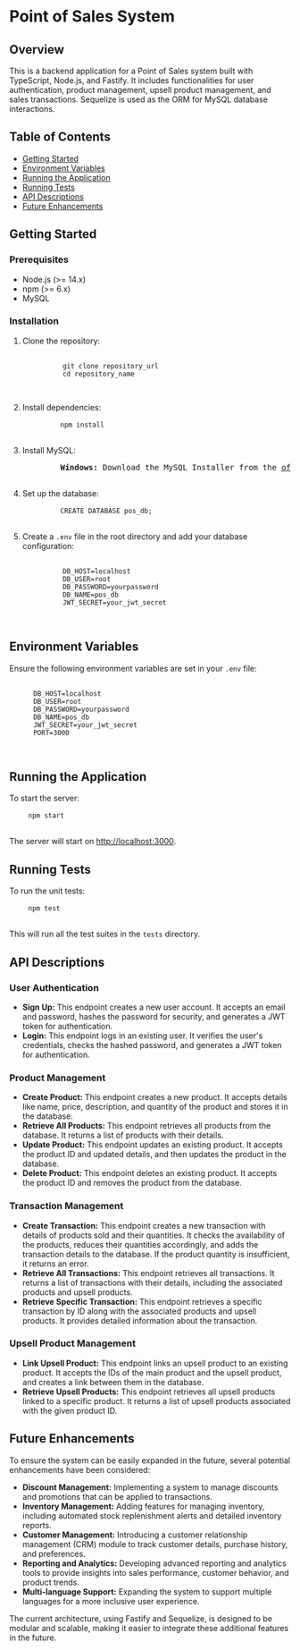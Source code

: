 <!DOCTYPE html>
<html>
<body>
  <h1>Point of Sales System</h1>

  <h2>Overview</h2>
  <p>This is a backend application for a Point of Sales system built with TypeScript, Node.js, and Fastify. It includes functionalities for user authentication, product management, upsell product management, and sales transactions. Sequelize is used as the ORM for MySQL database interactions.</p>

  <h2>Table of Contents</h2>
  <ul>
    <li><a href="#getting-started">Getting Started</a></li>
    <li><a href="#environment-variables">Environment Variables</a></li>
    <li><a href="#running-the-application">Running the Application</a></li>
    <li><a href="#running-tests">Running Tests</a></li>
    <li><a href="#api-descriptions">API Descriptions</a></li>
    <li><a href="#future-enhancements">Future Enhancements</a></li>
  </ul>

  <h2 id="getting-started">Getting Started</h2>
  <h3>Prerequisites</h3>
  <ul>
    <li>Node.js (>= 14.x)</li>
    <li>npm (>= 6.x)</li>
    <li>MySQL</li>
  </ul>

  <h3>Installation</h3>
  <ol>
    <li>Clone the repository:
      <pre>
        <code>
          git clone repository_url
          cd repository_name
        </code>
      </pre>
    </li>
    <li>Install dependencies:
      <pre>
        <code>npm install</code>
      </pre>
    </li>
    <li>Install MySQL:
      <pre>
        <strong>Windows:</strong> Download the MySQL Installer from the <a href="https://dev.mysql.com/downloads/installer/">official MySQL website</a> and follow the installation instructions.
      </pre>
    </li>
    <li>Set up the database:
      <pre>
        <code>CREATE DATABASE pos_db;</code>
      </pre>
    </li>
    <li>Create a <code>.env</code> file in the root directory and add your database configuration:
      <pre>
        <code>
          DB_HOST=localhost
          DB_USER=root
          DB_PASSWORD=yourpassword
          DB_NAME=pos_db
          JWT_SECRET=your_jwt_secret
        </code>
      </pre>
    </li>
  </ol>

  <h2 id="environment-variables">Environment Variables</h2>
  <p>Ensure the following environment variables are set in your <code>.env</code> file:</p>
  <pre>
    <code>
      DB_HOST=localhost
      DB_USER=root
      DB_PASSWORD=yourpassword
      DB_NAME=pos_db
      JWT_SECRET=your_jwt_secret
      PORT=3000
    </code>
  </pre>

  <h2 id="running-the-application">Running the Application</h2>
  <p>To start the server:</p>
  <pre>
    <code>npm start</code>
  </pre>
  <p>The server will start on <a href="http://localhost:3000">http://localhost:3000</a>.</p>

  <h2 id="running-tests">Running Tests</h2>
  <p>To run the unit tests:</p>
  <pre>
    <code>npm test</code>
  </pre>
  <p>This will run all the test suites in the <code>tests</code> directory.</p>

  <h2 id="api-descriptions">API Descriptions</h2>
  <h3>User Authentication</h3>
  <ul>
    <li><strong>Sign Up:</strong> This endpoint creates a new user account. It accepts an email and password, hashes the password for security, and generates a JWT token for authentication.</li>
    <li><strong>Login:</strong> This endpoint logs in an existing user. It verifies the user's credentials, checks the hashed password, and generates a JWT token for authentication.</li>
  </ul>

  <h3>Product Management</h3>
  <ul>
    <li><strong>Create Product:</strong> This endpoint creates a new product. It accepts details like name, price, description, and quantity of the product and stores it in the database.</li>
    <li><strong>Retrieve All Products:</strong> This endpoint retrieves all products from the database. It returns a list of products with their details.</li>
    <li><strong>Update Product:</strong> This endpoint updates an existing product. It accepts the product ID and updated details, and then updates the product in the database.</li>
    <li><strong>Delete Product:</strong> This endpoint deletes an existing product. It accepts the product ID and removes the product from the database.</li>
  </ul>

  <h3>Transaction Management</h3>
  <ul>
    <li><strong>Create Transaction:</strong> This endpoint creates a new transaction with details of products sold and their quantities. It checks the availability of the products, reduces their quantities accordingly, and adds the transaction details to the database. If the product quantity is insufficient, it returns an error.</li>
    <li><strong>Retrieve All Transactions:</strong> This endpoint retrieves all transactions. It returns a list of transactions with their details, including the associated products and upsell products.</li>
    <li><strong>Retrieve Specific Transaction:</strong> This endpoint retrieves a specific transaction by ID along with the associated products and upsell products. It provides detailed information about the transaction.</li>
  </ul>

  <h3>Upsell Product Management</h3>
  <ul>
    <li><strong>Link Upsell Product:</strong> This endpoint links an upsell product to an existing product. It accepts the IDs of the main product and the upsell product, and creates a link between them in the database.</li>
    <li><strong>Retrieve Upsell Products:</strong> This endpoint retrieves all upsell products linked to a specific product. It returns a list of upsell products associated with the given product ID.</li>
  </ul>

<h2 id="future-enhancements">Future Enhancements</h2>
  <p>To ensure the system can be easily expanded in the future, several potential enhancements have been considered:</p>
  <ul>
    <li><strong>Discount Management:</strong> Implementing a system to manage discounts and promotions that can be applied to transactions.</li>
    <li><strong>Inventory Management:</strong> Adding features for managing inventory, including automated stock replenishment alerts and detailed inventory reports.</li>
    <li><strong>Customer Management:</strong> Introducing a customer relationship management (CRM) module to track customer details, purchase history, and preferences.</li>
    <li><strong>Reporting and Analytics:</strong> Developing advanced reporting and analytics tools to provide insights into sales performance, customer behavior, and product trends.</li>
    <li><strong>Multi-language Support:</strong> Expanding the system to support multiple languages for a more inclusive user experience.</li>
  </ul>
  <p>The current architecture, using Fastify and Sequelize, is designed to be modular and scalable, making it easier to integrate these additional features in the future.</p>
</body>
</html>